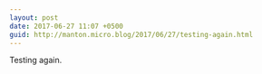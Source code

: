 ```yaml
---
layout: post
date: 2017-06-27 11:07 +0500
guid: http://manton.micro.blog/2017/06/27/testing-again.html
---
```

Testing again.
